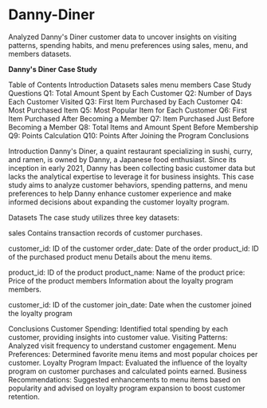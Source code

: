 # Danny-Diner
Analyzed Danny's Diner customer data to uncover insights on visiting patterns, spending habits, and menu preferences using sales, menu, and members datasets.

**Danny's Diner Case Study**

Table of Contents
Introduction
Datasets
sales
menu
members
Case Study Questions
Q1: Total Amount Spent by Each Customer
Q2: Number of Days Each Customer Visited
Q3: First Item Purchased by Each Customer
Q4: Most Purchased Item
Q5: Most Popular Item for Each Customer
Q6: First Item Purchased After Becoming a Member
Q7: Item Purchased Just Before Becoming a Member
Q8: Total Items and Amount Spent Before Membership
Q9: Points Calculation
Q10: Points After Joining the Program
Conclusions

Introduction
Danny's Diner, a quaint restaurant specializing in sushi, curry, and ramen, is owned by Danny, a Japanese food enthusiast. Since its inception in early 2021, Danny has been collecting basic customer data but lacks the analytical expertise to leverage it for business insights. This case study aims to analyze customer behaviors, spending patterns, and menu preferences to help Danny enhance customer experience and make informed decisions about expanding the customer loyalty program.

Datasets
The case study utilizes three key datasets:

sales
Contains transaction records of customer purchases.

customer_id: ID of the customer
order_date: Date of the order
product_id: ID of the purchased product
menu
Details about the menu items.

product_id: ID of the product
product_name: Name of the product
price: Price of the product
members
Information about the loyalty program members.

customer_id: ID of the customer
join_date: Date when the customer joined the loyalty program

Conclusions
Customer Spending: Identified total spending by each customer, providing insights into customer value.
Visiting Patterns: Analyzed visit frequency to understand customer engagement.
Menu Preferences: Determined favorite menu items and most popular choices per customer.
Loyalty Program Impact: Evaluated the influence of the loyalty program on customer purchases and calculated points earned.
Business Recommendations: Suggested enhancements to menu items based on popularity and advised on loyalty program expansion to boost customer retention.
